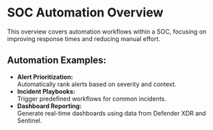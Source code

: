 # SOC Automation Overview

This overview covers automation workflows within a SOC, focusing on improving response times and reducing manual effort.

## Automation Examples:
- **Alert Prioritization:**  
  Automatically rank alerts based on severity and context.
- **Incident Playbooks:**  
  Trigger predefined workflows for common incidents.
- **Dashboard Reporting:**  
  Generate real-time dashboards using data from Defender XDR and Sentinel.
